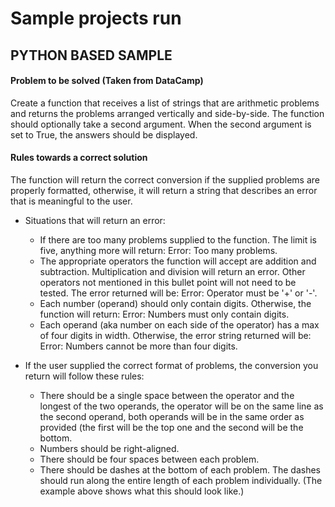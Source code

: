 # **Sample projects run**
## PYTHON BASED SAMPLE
#### **Problem to be solved (Taken from DataCamp)**
Create a function that receives a list of strings that are arithmetic problems and returns the problems arranged vertically and side-by-side. The function should optionally take a second argument. When the second argument is set to True, the answers should be displayed.
#### **Rules towards a correct solution**
The function will return the correct conversion if the supplied problems are properly formatted, otherwise, it will return a string that describes an error that is meaningful to the user.
* Situations that will return an error:

  * If there are too many problems supplied to the function. The limit is five, anything more will return: Error: Too many problems.
  * The appropriate operators the function will accept are addition and subtraction. Multiplication and division will return an error. Other operators not mentioned in this bullet point will not need to be tested. The error returned will be: Error: Operator must be '+' or '-'.
  * Each number (operand) should only contain digits. Otherwise, the function will return: Error: Numbers must only contain digits.
  * Each operand (aka number on each side of the operator) has a max of four digits in width. Otherwise, the error string returned will be: Error: Numbers cannot be more than four digits.

* If the user supplied the correct format of problems, the conversion you return will follow these rules:
  * There should be a single space between the operator and the longest of the two operands, the operator will be on the same line as the second operand, both operands will be in the same order as provided (the first will be the top one and the second will be the bottom.
  * Numbers should be right-aligned.
  * There should be four spaces between each problem.
  * There should be dashes at the bottom of each problem. The dashes should run along the entire length of each problem individually. (The example above shows what this should look like.)
